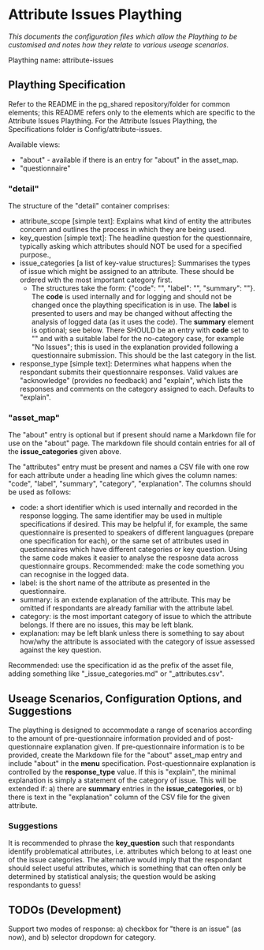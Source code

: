 # Attribute Issues Plaything
_This documents the configuration files which allow the Plaything to be customised and notes how they relate to various useage scenarios._

Plaything name: attribute-issues

## Plaything Specification
Refer to the README in the pg_shared repository/folder for common elements; this README refers only to the elements which are specific to the Attribute Issues Plaything.
For the Attribute Issues Plaything, the Specifications folder is Config/attribute-issues.

Available views:
- "about" - available if there is an entry for "about" in the asset_map.
- "questionnaire"

### "detail"
The structure of the "detail" container comprises:
- attribute_scope [simple text]: Explains what kind of entity the attributes concern and outlines the process in which they are being used.
- key_question [simple text]: The headline question for the questionnaire, typically asking which attributes should NOT be used for a specified purpose.,
- issue_categories [a list of key-value structures]: Summarises the types of issue which might be assigned to an attribute. These should be ordered with the most important category first.
  - The structures take the form: {"code": "", "label": "", "summary": ""}. The __code__ is used internally and for logging and should not be changed once the plaything specification is in use. The __label__ is presented to users and may be changed without affecting the analysis of logged data (as it uses the code). The __summary__ element is optional; see below. There SHOULD be an entry with __code__ set to "" and with a suitable label for the no-category case, for example "No Issues"; this is used in the explanation provided following a questionnaire submission. This should be the last category in the list.
- response_type [simple text]: Determines what happens when the respondant submits their questionnaire responses. Valid values are "acknowledge" (provides no feedback) and "explain", which lists the responses and comments on the category assigned to each. Defaults to "explain".

### "asset_map"
The "about" entry is optional but if present should name a Markdown file for use on the "about" page. The markdown file should contain entries for all of the __issue_categories__ given above. 

The "attributes" entry must be present and names a CSV file with one row for each attribute under a heading line which gives the column names: "code", "label", "summary", "category", "explanation". The columns should be used as follows:
- code: a short identifier which is used internally and recorded in the response logging. The same identifier may be used in multiple specifications if desired. This may be helpful if, for example, the same questionnaire is presented to speakers of different languagues (prepare one specification for each), or the same set of attributes used in questionnaires which have different categories or key question. Using the same code makes it easier to analyse the resposne data across questionnaire groups. Recommended: make the code something you can recognise in the logged data.
- label: is the short name of the attribute as presented in the questionnaire.
- summary: is an extende explanation of the attribute. This may be omitted if respondants are already familiar with the attribute label.
- category: is the most important category of issue to which the attribute belongs. If there are no issues, this may be left blank.
- explanation: may be left blank unless there is something to say about how/why the attribute is associated with the category of issue assessed against the key question.

Recommended: use the specification id as the prefix of the asset file, adding something like "_issue_categories.md" or "_attributes.csv".

## Useage Scenarios, Configuration Options, and Suggestions
The plaything is designed to accommodate a range of scenarios according to the amount of pre-questionnaire information provided and of post-questionnaire explanation given. If pre-questionnaire information is to be provided, create the Markdown file for the "about" asset_map entry and include "about" in the __menu__ specification. Post-questionnaire explanation is controlled by the __response_type__ value. If this is "explain", the minimal explanation is simply a statement of the category of issue. This will be extended if: a) there are __summary__ entries in the __issue_categories__, or b) there is text in the "explanation" column of the CSV file for the given attribute.

### Suggestions
It is recommended to phrase the __key_question__ such that respondants identify problematical attributes, i.e. attributes which belong to at least one of the issue categories. The alternative would imply that the respondant should select useful attributes, which is something that can often only be determined by statistical analysis; the question would be asking respondants to guess!

## TODOs (Development)
Support two modes of response: a) checkbox for "there is an issue" (as now), and b) selector dropdown for category.
